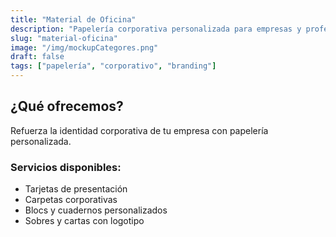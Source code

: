 ```yaml
---
title: "Material de Oficina"
description: "Papelería corporativa personalizada para empresas y profesionales."
slug: "material-oficina"
image: "/img/mockupCategores.png"
draft: false
tags: ["papelería", "corporativo", "branding"]
---
```


## ¿Qué ofrecemos?
Refuerza la identidad corporativa de tu empresa con papelería personalizada.

### Servicios disponibles:
- Tarjetas de presentación
- Carpetas corporativas
- Blocs y cuadernos personalizados
- Sobres y cartas con logotipo
